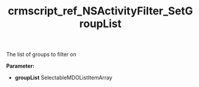 ﻿---
title: crmscript_ref_NSActivityFilter_SetGroupList
description: NSActivityFilter.SetGroupList(SelectableMDOListItemArray groupList)
intellisense: NSActivityFilter.SetGroupList
keywords: NSActivityFilter, GetGroupList
so.topic: reference
---

The list of groups to filter on

**Parameter:** 
 - **groupList** SelectableMDOListItemArray

